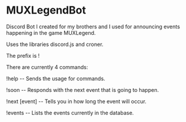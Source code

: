 # MUXLegendBot
Discord Bot I created for my brothers and I used for announcing events happening in the game MUXLegend.

Uses the libraries discord.js and croner.




The prefix is !

There are currently 4 commands:

!help -- Sends the usage for commands.

!soon -- Responds with the next event that is going to happen.

!next [event] -- Tells you in how long the event will occur.

!events -- Lists the events currently in the database.

